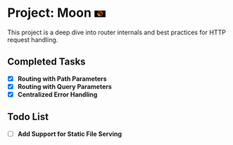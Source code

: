 # Project: Moon <img src="assets/moon.jpg" width="25" alt="Moon Icon">

This project is a deep dive into router internals and best practices for HTTP request handling.

## Completed Tasks

- [x] **Routing with Path Parameters**
- [x] **Routing with Query Parameters**
- [x] **Centralized Error Handling**

## Todo List

- [ ] **Add Support for Static File Serving**
